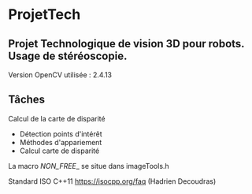 # ProjetTech

## Projet Technologique de vision 3D pour robots. Usage de stéréoscopie.
Version OpenCV utilisée : 2.4.13

## Tâches
Calcul de la carte de disparité
  * Détection points d'intérêt
  * Méthodes d'appariement
  * Calcul carte de disparité

La macro _NON_FREE__ se situe dans imageTools.h

Standard ISO C++11
https://isocpp.org/faq
(Hadrien Decoudras)
